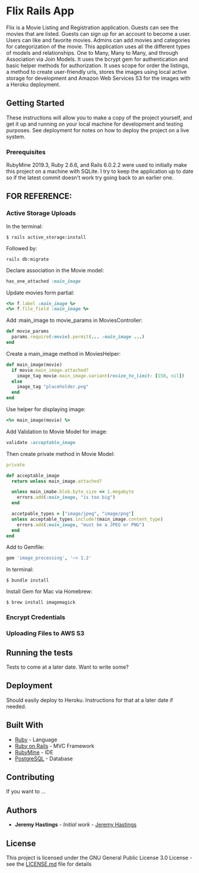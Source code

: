 # Flix Rails App

Flix is a Movie Listing and Registration application.  Guests can see the movies that are listed.  Guests can sign up for an account to become a user.  Users can like and favorite movies.  Admins can add movies and categories for categorization of the movie.  This application uses all the different types of models and relationships.  One to Many, Many to Many, and through Association via Join Models.  It uses the bcrypt gem for authentication and basic helper methods for authorization.  It uses scope for order the listings, a method to create user-friendly urls, stores the images using local active storage for development and Amazon Web Services S3 for the images with a Heroku deployment.

## Getting Started

These instructions will allow you to make a copy of the project yourself, and get it up and running on your local machine for development and testing purposes. See deployment for notes on how to deploy the project on a live system.

### Prerequisites

RubyMine 2019.3, Ruby 2.6.6, and Rails 6.0.2.2 were used to initially make this project on a machine with SQLite.  I try to keep the application up to date so if the latest commit doesn't work try going back to an earlier one.

## FOR REFERENCE:

### Active Storage Uploads

In the terminal:

```shell
$ rails active_storage:install
```

Followed by:

```shell
rails db:migrate
```

Declare association in the Movie model:

```ruby
has_one_attached :main_image
```

Update movies form partial:

```ruby
<%= f.label :main_image %>
<%= f.file_field :main_image %>
```

Add :main_image to movie_params in MoviesController:

```ruby
def movie_params
  params.require(:movie).permit(... :main_image ...)
end
```

Create a main_image method in MoviesHelper:

```ruby
def main_image(movie)
  if movie.main_image.attached?
    image_tag movie.main_image.variant(resize_to_limit: [150, nil])
  else
    image_tag "placeholder.png"
  end
end
```

Use helper for displaying image:

```ruby
<%= main_image(movie) %>
```

Add Validation to Movie Model for image:

```ruby
validate :acceptable_image
```

Then create private method in Movie Model:

```ruby
private

def acceptable_image
  return unless main_image.attached?

  unless main_imabe.blob.byte_size <= 1.megabyte
    errors.add(:main_image, "is too big")
  end

  accetpable_types = ["image/jpeg", "image/png"]
  unless acceptable_types.include?(main_image.content_type)
    errors.add(:main_image, "must be a JPEG or PNG")
  end
end
```

Add to Gemfile:

```ruby
gem 'image_processing', '~> 1.2'
```

In terminal:

```shell
$ bundle install
```

Install Gem for Mac via Homebrew:

```shell
$ brew install imagemagick
```

### Encrypt Credentials

### Uploading Files to AWS S3


## Running the tests

Tests to come at a later date.  Want to write some?

## Deployment

Should easily deploy to Heroku.  Instructions for that at a later date if needed.

## Built With

* [Ruby](https://www.ruby-lang.org/en/) - Language
* [Ruby on Rails](https://rubyonrails.org) - MVC Framework
* [RubyMine](https://www.jetbrains.com/ruby/) - IDE
* [PostgreSQL](https://www.postgresql.org) - Database

## Contributing

If you want to ...

## Authors

* **Jeremy Hastings** - *Initial work* - [Jeremy Hastings](https://github.com/jeremyhastings/)

## License

This project is licensed under the GNU General Public License 3.0 License - see the [LICENSE.md](LICENSE.md) file for details
